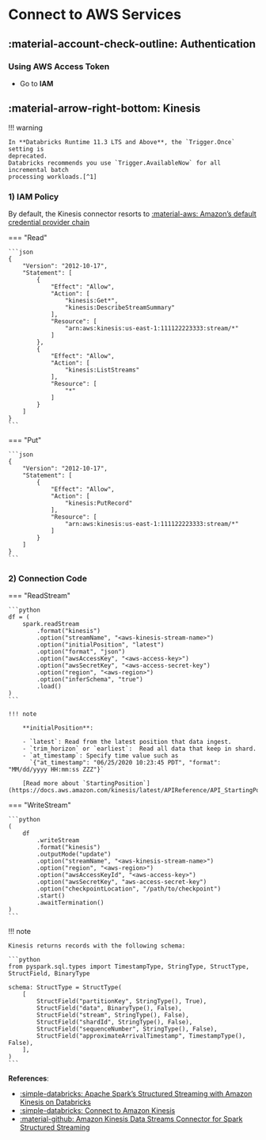 # Connect to AWS Services

## :material-account-check-outline: Authentication

### Using AWS Access Token

- Go to **IAM**

## :material-arrow-right-bottom: Kinesis

!!! warning

    In **Databricks Runtime 11.3 LTS and Above**, the `Trigger.Once` setting is
    deprecated.
    Databricks recommends you use `Trigger.AvailableNow` for all incremental batch
    processing workloads.[^1]

### 1) IAM Policy

By default, the Kinesis connector resorts to [:material-aws: Amazon’s default credential provider chain](https://docs.aws.amazon.com/sdk-for-java/v1/developer-guide/credentials.html#credentials-default)

=== "Read"

    ```json
    {
        "Version": "2012-10-17",
        "Statement": [
            {
                "Effect": "Allow",
                "Action": [
                    "kinesis:Get*",
                    "kinesis:DescribeStreamSummary"
                ],
                "Resource": [
                    "arn:aws:kinesis:us-east-1:111122223333:stream/*"
                ]
            },
            {
                "Effect": "Allow",
                "Action": [
                    "kinesis:ListStreams"
                ],
                "Resource": [
                    "*"
                ]
            }
        ]
    }
    ```

=== "Put"

    ```json
    {
        "Version": "2012-10-17",
        "Statement": [
            {
                "Effect": "Allow",
                "Action": [
                    "kinesis:PutRecord"
                ],
                "Resource": [
                    "arn:aws:kinesis:us-east-1:111122223333:stream/*"
                ]
            }
        ]
    }
    ```

### 2) Connection Code

=== "ReadStream"

    ```python
    df = (
        spark.readStream
            .format("kinesis")
            .option("streamName", "<aws-kinesis-stream-name>")
            .option("initialPosition", "latest")
            .option("format", "json")
            .option("awsAccessKey", "<aws-access-key>")
            .option("awsSecretKey", "<aws-access-secret-key")
            .option("region", "<aws-region>")
            .option("inferSchema", "true")
            .load()
    )
    ```

    !!! note

        **initialPosition**:

        - `latest`: Read from the latest position that data ingest.
        - `trim_horizon` or `earliest`:  Read all data that keep in shard.
        - `at_timestamp`: Specify time value such as
          `{"at_timestamp": "06/25/2020 10:23:45 PDT", "format": "MM/dd/yyyy HH:mm:ss ZZZ"}`

        [Read more about `StartingPosition`](https://docs.aws.amazon.com/kinesis/latest/APIReference/API_StartingPosition.html)

=== "WriteStream"

    ```python
    (
        df
            .writeStream
            .format("kinesis")
            .outputMode("update")
            .option("streamName", "<aws-kinesis-stream-name>")
            .option("region", "<aws-region>")
            .option("awsAccessKeyId", "<aws-access-key>")
            .option("awsSecretKey", "aws-access-secret-key")
            .option("checkpointLocation", "/path/to/checkpoint")
            .start()
            .awaitTermination()
    )
    ```

!!! note

    Kinesis returns records with the following schema:

    ```python
    from pyspark.sql.types import TimestampType, StringType, StructType, StructField, BinaryType

    schema: StructType = StructType(
        [
            StructField("partitionKey", StringType(), True),
            StructField("data", BinaryType(), False),
            StructField("stream", StringType(), False),
            StructField("shardId", StringType(), False),
            StructField("sequenceNumber", StringType(), False),
            StructField("approximateArrivalTimestamp", TimestampType(), False),
        ],
    )
    ```

**References**:

- [:simple-databricks: Apache Spark’s Structured Streaming with Amazon Kinesis on Databricks](https://www.databricks.com/blog/2017/08/09/apache-sparks-structured-streaming-with-amazon-kinesis-on-databricks.html)
- [:simple-databricks: Connect to Amazon Kinesis](https://docs.databricks.com/en/connect/streaming/kinesis.html)
- [:material-github: Amazon Kinesis Data Streams Connector for Spark Structured Streaming](https://github.com/awslabs/spark-sql-kinesis-connector)

[^1]: [:simple-databricks: Configure Structured Streaming trigger intervals](https://docs.databricks.com/en/structured-streaming/triggers.html#available-now)
